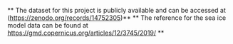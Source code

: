 ** The dataset for this project is publicly available and can be accessed at (https://zenodo.org/records/14752305)**
** The reference for the sea ice model data can be found at https://gmd.copernicus.org/articles/12/3745/2019/ **
